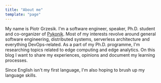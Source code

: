 ```yaml
---
title: "About me"
template: "page"
---
```


My name is Piotr Grzesik. I'm a software engineer, speaker, Ph.D. student and co-organizer of [Pykonik](https://www.pykonik.org/). Most of my interests revolve around general software engineering, distributed systems, serverless architecture and everything DevOps-related. As a part of my Ph.D. programme, I'm researching topics related to edge computing and edge analytics. On this blog I want to share my experiences, opinions and document my learning processes.

Since English isn't my first language, I'm also hoping to brush up my language skills.

